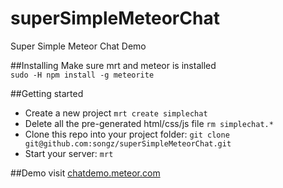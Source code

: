 superSimpleMeteorChat
=====================

Super Simple Meteor Chat Demo

##Installing
Make sure mrt and meteor is installed  
`sudo -H npm install -g meteorite`

##Getting started
* Create a new project
  `mrt create simplechat`
* Delete all the pre-generated html/css/js file
  `rm simplechat.*`
* Clone this repo into your project folder:
  `git clone git@github.com:songz/superSimpleMeteorChat.git`
* Start your server:
  `mrt`

##Demo
visit [chatdemo.meteor.com](http://chatdemo.meteor.com)
